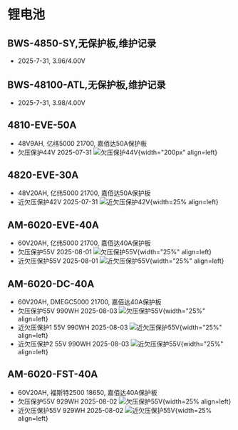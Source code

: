 # 锂电池
## BWS-4850-SY,无保护板,维护记录
- 2025-7-31, 3.96/4.00V

## BWS-48100-ATL,无保护板,维护记录
- 2025-7-31, 3.98/4.00V

## 4810-EVE-50A
- 48V9AH, 亿纬5000 21700, 嘉佰达50A保护板
- 欠压保护44V 2025-07-31
![欠压保护44V](./images/4810-EVE-50A-low-voltage-protection.PNG){width="200px" align=left} 
## 4820-EVE-30A
- 48V20AH, 亿纬5000 21700, 嘉佰达50A保护板
- 近欠压保护42V 2025-07-31
![近欠压保护42V](./images/4820-EVE-30A-under-voltage-protection.PNG){width=25% align=left}

## AM-6020-EVE-40A
- 60V20AH, 亿纬5000 21700, 嘉佰达40A保护板
- 欠压保护55V 2025-08-01
![欠压保护55V](./images/AM-6020-EVE-40保护电压.PNG){width="25%" align=left}
- 近欠压保护55V 2025-08-01
![近欠压保护55V](./images/AM-6020-EVE-40近保护电压.PNG){width="25%" align=left}

## AM-6020-DC-40A
- 60V20AH, DMEGC5000 21700, 嘉佰达40A保护板
- 欠压保护55V 990WH 2025-08-03
![欠压保护55V](./images/AM-6020-DC-40保护电压.PNG){width="25%" align=left}
- 近欠压保护1 55V 990WH 2025-08-03
![近欠压保护55V](./images/AM-6020-DC-40近保护电压1.PNG){width="25%" align=left}
- 近欠压保护2 55V 990WH 2025-08-03
![近欠压保护55V](./images/AM-6020-DC-40近保护电压2.PNG){width="25%" align=left}

## AM-6020-FST-40A
- 60V20AH, 福斯特2500 18650, 嘉佰达40A保护板
- 欠压保护55V 929WH 2025-08-02
![欠压保护55V](./images/AM-6020-FST-40A欠压保护.PNG){width=25% align=left}
- 近欠压保护55V 929WH 2025-08-02
![近欠压保护55V](./images/AM-6020-FST-40A近欠压保护.PNG){width=25% align=left}
